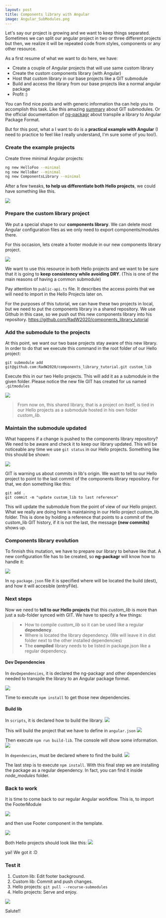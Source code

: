 ```yaml
---
layout: post
title: Components library with Angular
image: Angular_SubModules.png
---
```


Let's say our project is growing and we want to keep things separated. Sometimes we can split our angular project in two or three different projects but then, we realize it will be repeated code from styles, components or any other resource.

As a first resume of what we want to do here, we have:
- Create a couple of Angular projects that will use same custom library
- Create the custom components library (with Angular)
- Host that custom library in our base projects like a GIT submodule
- Build and access the library from our base projects like a normal angular package
- Profit :)

You can find nice posts and with generic information tha can help you to accomplish this task. Like this amazing [summary](https://gist.github.com/gitaarik/8735255) about GIT submodules. Or the official documentation of [ng-packagr](https://github.com/ng-packagr/ng-packagr) about transpile a library to Angular Package Format.

But for this post, what a I want to do is a __practical example with Angular__ (I need to practice to feel like I really understand, I'm sure some of you too!).

### Create the example projects

Create three minimal Angular projects:
```bash
ng new HelloFoo --minimal
ng new HelloBar --minimal
ng new ComponentsLibrary --minimal
```

After a few tweaks, __to help us differentiate both Hello projects__, we could have something like this.

![](https://i.imgur.com/gSeLcW1.png)

### Prepare the custom library project

We put a special shape to our __components library__. We can delete most Angular configuration files as we only need to export components/modules there.

For this occasion, lets create a footer module in our new components library project. 


![](https://i.imgur.com/Zbt4xYl.png)


We want to use this resource in both Hello projects and we want to be sure that it is going to __keep consistency while avoiding DRY__. (This is one of the main reasons of having a common submodule)

Pay attention to ```public-api.ts``` file. It describes the access points that we will need to import in the Hello Projects later on.


For the purposes of this tutorial, we can have these two projects in local, but we need to put the components library in a shared repository. 
We use Github in this case, so we push out this new components library into his repository. https://github.com/RadW2020/components_library_tutorial

### Add the submodule to the projects

At this point, we want our two base projects stay aware of this new library. In order to do that we execute this command in the root folder of our Hello project:

```
git submodule add git@github.com:RadW2020/components_library_tutorial.git custom_lib
```
Execute this in our two Hello projects. This will add it as a submodule in the given folder. Please notice the new file GIT has created for us named ```.gitmodules```

![](https://i.imgur.com/sS3Sgku.png)


> From now on, this shared library, that is a project on itself, is tied in our Hello projects as a submodule hosted in his own folder _custom_lib_. 

### Maintain the submodule updated

What happens if a change is pushed to the components library repository? We need to be aware and check it to keep our library updated.
This will be noticeable any time we use ```git status``` in our Hello projects.
Something like this should be shown:

![](https://i.imgur.com/2VpHWu0.png)

GIT is warning us about commits in lib's origin. We want to tell to our Hello project to point to the last commit of the components library repository. For that, we don something like this:

```
git add .
git commit -m "update custom_lib to last reference" 
```

This will update the submodule from the point of view of our Hello project. What we really are doing here is maintaining in our Hello project custom_lib folder. This is done by holding a reference that points to a commit of the custom_lib GIT history, if it is not the last, the message __(new commits)__ shows up.


### Components library evolution
To finnish this mutation, we have to prepare our library to behave like that. A new configuration file has to be created, so **ng-packagr** will know how to handle it:

![](https://i.imgur.com/erY446B.png)

In ```ng-package.json``` file it is specified where will be located the build (dest), and how it will accesible (entryFile).

### Next steps

Now we need to **tell to our Hello projects** that this _custom_lib_ is more than just a sub-folder synced with GIT. We have to specify a few things:
 > - How to compile _custom_lib_ so it can be used like a regular **dependency**.
 > - Where is located the library dependency. (We will leave it in dist folder next to the other installed dependencies)
 > - The **compiled** library needs to be listed in package.json like a regular dependency.
 

#### Dev Dependencies
In ```devDependencies```, it is declared the ng-packagr and other dependencies needed to transpile the library to an Angular package format.

![](https://i.imgur.com/1h7aFIH.png)

Time to execute ```npm install``` to get those new dependencies.

#### Build lib
In ```scripts```, it is declared how to build the library.
![](https://i.imgur.com/gXfYvOp.png)

This will build the project that we have to define in ```angular.json```
![](https://i.imgur.com/RiUdWFJ.png)

Then execute ```npm run build-lib```. The console will show some information.
![](https://i.imgur.com/C62YS2z.png)

In ```dependencies```, must be declared where to find the build.
![](https://i.imgur.com/Sn1yyRt.png)

The last step is to execute ```npm install```. With this final step we are installing the package as a regular dependency. In fact, you can find it inside _node_modules_ folder.

### Back to work

It is time to come back to our regular Angular workflow. This is, to import the FooterModule 

![](https://i.imgur.com/RTmGa4N.png)


and then use Footer component in the template.

![](https://i.imgur.com/F1btI20.png)

Both Hello projects should look like this: 
![](https://i.imgur.com/t4Q1ymi.png)

yai!
We got it :D

### Test it
1. Custom lib: Edit footer background. 
2. Custom lib: Commit and push changes.
3. Hello projects: ```git pull --recurse-submodules``` 
4. Hello projects: Serve and enjoy.

![](https://i.imgur.com/B26uGhJ.png)

Salute!!